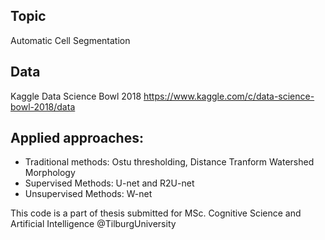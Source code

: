 ## Topic
Automatic Cell Segmentation

## Data 
Kaggle Data Science Bowl 2018 
https://www.kaggle.com/c/data-science-bowl-2018/data

## Applied approaches: 
- Traditional methods: Ostu thresholding, Distance Tranform Watershed Morphology
- Supervised Methods: U-net and R2U-net
- Unsupervised Methods: W-net 

This code is a part of thesis submitted for MSc. Cognitive Science and Artificial Intelligence @TilburgUniversity
